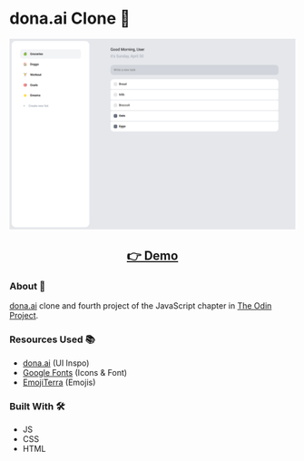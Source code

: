 # dona.ai Clone 📝

<p align="center">
  <img src="screenshots/screen1.png" width="650px" alt="screenshot">
</p>
<h2 align="center">
  <a href="https://nightrunner4.github.io/dona.ai-clone">👉 Demo</a>
</h2>

### About 📖

[dona.ai](https://dona.ai) clone and fourth project of the JavaScript chapter in [The Odin Project](https://www.theodinproject.com).

### Resources Used 📚

- [dona.ai](https://dona.ai) (UI Inspo)
- [Google Fonts](https://fonts.google.com) (Icons & Font)
- [EmojiTerra](https://emojiterra.com/) (Emojis)

### Built With 🛠️

- JS
- CSS
- HTML
